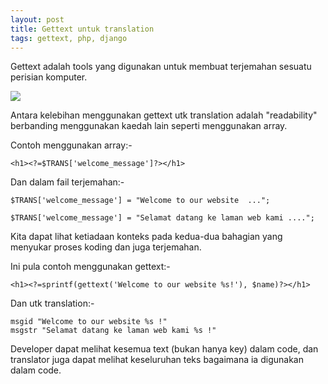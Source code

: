 ```yaml
---
layout: post
title: Gettext untuk translation
tags: gettext, php, django
---
```


Gettext adalah tools yang digunakan untuk membuat terjemahan sesuatu perisian komputer.

<img src="http://i.imgur.com/sFlvqGY.png" />

Antara kelebihan menggunakan gettext utk translation adalah "readability" berbanding menggunakan kaedah lain seperti menggunakan array.

Contoh menggunakan array:-

    <h1><?=$TRANS['welcome_message']?></h1>

Dan dalam fail terjemahan:-

    $TRANS['welcome_message'] = "Welcome to our website  ...";

    $TRANS['welcome_message'] = "Selamat datang ke laman web kami ....";

Kita dapat lihat ketiadaan konteks pada kedua-dua bahagian yang menyukar proses koding dan juga terjemahan.

Ini pula contoh menggunakan gettext:-

    <h1><?=sprintf(gettext('Welcome to our website %s!'), $name)?></h1>

Dan utk translation:-

    msgid "Welcome to our website %s !"
    msgstr "Selamat datang ke laman web kami %s !"

Developer dapat melihat kesemua text (bukan hanya key) dalam code, dan translator juga dapat melihat keseluruhan teks bagaimana ia digunakan dalam code.
